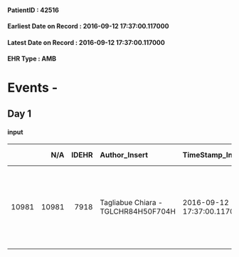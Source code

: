 
#### PatientID : 42516
#### Earliest Date on Record : 2016-09-12 17:37:00.117000
#### Latest Date on Record : 2016-09-12 17:37:00.117000
#### EHR Type : AMB

# Events - 

## Day 1

#### input
|       |    N/A |   IDEHR | Author_Insert                       | TimeStamp_Insert           | EHRType   |   PatientID |   IDDigitalSignDocument | persone_vicine   |   Unnamed: 0_x.1 |   IDANAMNESI_SOCIALE | Patient   | FamigliaAltro   | FamigliaAltro_T   |   Non_Rilevabile_x.1 | Note_Non_Rilevabile_x.1   | opt_Problemi   | chk_contr_sintomi   | chk_competenza                                 | opt_paziente_a   | opt_famiglia_a   | opt_adeguatezza   | ds_note_ad                                                      | opt_paziente_solo   | ds_note_con                                                                        | opt_presente_assente   | Presenza_minori   | Caregiver_principale   | opt_capacita         | opt_necessario   | opt_presente   | opt_risorse_ec   | opt_paziente_psi   | opt_Ins_vol   | opt_esenzione   | opt_inv_civile   |   ds_codice_es | Needs               | Domestic partnership   | Fragility      | opt_disponibilita_f   | opt_indennita_acc   | opt_legge   | opt_famiglia_psi   | opt_disponibilit_paz   |
|------:|-------:|--------:|:------------------------------------|:---------------------------|:----------|------------:|------------------------:|:-----------------|-----------------:|---------------------:|:----------|:----------------|:------------------|---------------------:|:--------------------------|:---------------|:--------------------|:-----------------------------------------------|:-----------------|:-----------------|:------------------|:----------------------------------------------------------------|:--------------------|:-----------------------------------------------------------------------------------|:-----------------------|:------------------|:-----------------------|:---------------------|:-----------------|:---------------|:-----------------|:-------------------|:--------------|:----------------|:-----------------|---------------:|:--------------------|:-----------------------|:---------------|:----------------------|:--------------------|:------------|:-------------------|:-----------------------|
| 10981 |  10981 |    7918 | Tagliabue Chiara - TGLCHR84H50F704H | 2016-09-12 17:37:00.117000 | AMB       |       42516 |                  490425 | N/A              |             4143 |                 2687 | Si#1      | Si#1            | No#0              |                    0 | NR                        | Si#1           | controllo sintomi#0 | competenza/capacit√† assistenziale caregiver#0 | Indefinite#2     | Indefinite#2     | No#0              | Marito in difficolt√† nella gestione assistenziale e della casa | No#0                | Vive con il marito Adelio Bartolomeo di 69 aa. Non hanno figli n√© parenti vicini. | Presente#1             | No#0              | husband                | Non incrementabile#2 | Si#1             | No#0           | Adeguate#1       | No#0               | No#0          | Si#1            | No#0             |             48 | Clinici#0;Sociali#1 | Coniuge/Convivente#0   | psico-fisica#3 | Da verificare#2       | No#0                | No#0        | No#0               | Da verificare#2        |


